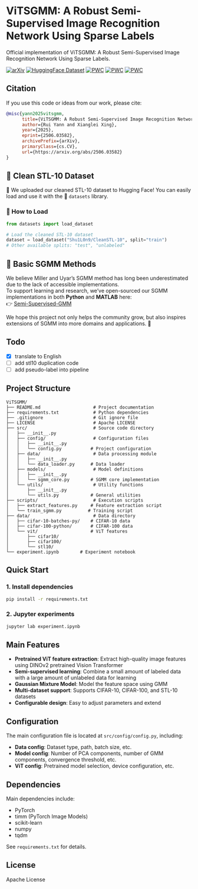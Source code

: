 # ViTSGMM: A Robust Semi-Supervised Image Recognition Network Using Sparse Labels

Official implementation of ViTSGMM: A Robust Semi-Supervised Image Recognition Network Using Sparse Labels.

[![arXiv](https://img.shields.io/badge/arXiv-2506.03582-b31b1b.svg)](https://arxiv.org/abs/2506.03582)
[![HuggingFace Dataset](https://img.shields.io/badge/dataset%20on-HuggingFace-blue?logo=huggingface)](https://huggingface.co/datasets/Shu1L0n9/CleanSTL-10)
[![PWC](https://img.shields.io/endpoint.svg?url=https://paperswithcode.com/badge/vitsgmm-a-robust-semi-supervised-image-1/semi-supervised-image-classification-on-cifar-7)](https://paperswithcode.com/sota/semi-supervised-image-classification-on-cifar-7?p=vitsgmm-a-robust-semi-supervised-image-1)
[![PWC](https://img.shields.io/endpoint.svg?url=https://paperswithcode.com/badge/vitsgmm-a-robust-semi-supervised-image-1/semi-supervised-image-classification-on-stl-3)](https://paperswithcode.com/sota/semi-supervised-image-classification-on-stl-3?p=vitsgmm-a-robust-semi-supervised-image-1)
[![PWC](https://img.shields.io/endpoint.svg?url=https://paperswithcode.com/badge/vitsgmm-a-robust-semi-supervised-image-1/semi-supervised-image-classification-on-cifar-8)](https://paperswithcode.com/sota/semi-supervised-image-classification-on-cifar-8?p=vitsgmm-a-robust-semi-supervised-image-1)

## Citation

If you use this code or ideas from our work, please cite:

```bibtex
@misc{yann2025vitsgmm,
      title={ViTSGMM: A Robust Semi-Supervised Image Recognition Network Using Sparse Labels},
      author={Rui Yann and Xianglei Xing},
      year={2025},
      eprint={2506.03582},
      archivePrefix={arXiv},
      primaryClass={cs.CV},
      url={https://arxiv.org/abs/2506.03582}
}
```

## 🧼 Clean STL-10 Dataset

🎉 We uploaded our cleaned STL-10 dataset to Hugging Face! You can easily load and use it with the 🤗 `datasets` library.

### 🔧 How to Load

```python
from datasets import load_dataset

# Load the cleaned STL-10 dataset
dataset = load_dataset("Shu1L0n9/CleanSTL-10", split="train")
# Other available splits: "test", "unlabeled"
```

## 📘 Basic SGMM Methods

We believe Miller and Uyar’s SGMM method has long been underestimated due to the lack of accessible implementations.  
To support learning and research, we’ve open-sourced our SGMM implementations in both **Python** and **MATLAB** here:  
👉 [Semi-Supervised-GMM](https://github.com/Shu1L0n9/Semi-Supervised-GMM)

We hope this project not only helps the community grow, but also inspires extensions of SGMM into more domains and applications. 🚀

## Todo

- [x] translate to English
- [ ] add stl10 duplication code
- [ ] add pseudo-label into pipeline

## Project Structure

```
ViTSGMM/
├── README.md                    # Project documentation
├── requirements.txt             # Python dependencies
├── .gitignore                   # Git ignore file
├── LICENSE                      # Apache LICENSE
├── src/                         # Source code directory
│   ├── __init__.py
│   ├── config/                  # Configuration files
│   │   ├── __init__.py
│   │   └── config.py           # Project configuration
│   ├── data/                    # Data processing module
│   │   ├── __init__.py
│   │   └── data_loader.py      # Data loader
│   ├── models/                  # Model definitions
│   │   ├── __init__.py
│   │   └── sgmm_core.py        # SGMM core implementation
│   └── utils/                   # Utility functions
│       ├── __init__.py
│       └── utils.py            # General utilities
├── scripts/                     # Execution scripts
│   ├── extract_features.py     # Feature extraction script
│   └── train_sgmm.py          # Training script
├── data/                        # Data directory
│   ├── cifar-10-batches-py/    # CIFAR-10 data
│   ├── cifar-100-python/       # CIFAR-100 data
│   └── vit/                    # ViT features
│       ├── cifar10/
│       ├── cifar100/
│       └── stl10/
└── experiment.ipynb        # Experiment notebook
```

## Quick Start

### 1. Install dependencies

```bash
pip install -r requirements.txt
```


### 2. Jupyter experiments

```bash
jupyter lab experiment.ipynb
```

## Main Features

- **Pretrained ViT feature extraction**: Extract high-quality image features using DINOv2 pretrained Vision Transformer
- **Semi-supervised learning**: Combine a small amount of labeled data with a large amount of unlabeled data for learning
- **Gaussian Mixture Model**: Model the feature space using GMM
- **Multi-dataset support**: Supports CIFAR-10, CIFAR-100, and STL-10 datasets
- **Configurable design**: Easy to adjust parameters and extend

## Configuration

The main configuration file is located at `src/config/config.py`, including:

- **Data config**: Dataset type, path, batch size, etc.
- **Model config**: Number of PCA components, number of GMM components, convergence threshold, etc.
- **ViT config**: Pretrained model selection, device configuration, etc.

## Dependencies

Main dependencies include:

- PyTorch
- timm (PyTorch Image Models)
- scikit-learn
- numpy
- tqdm

See `requirements.txt` for details.

## License

Apache License
